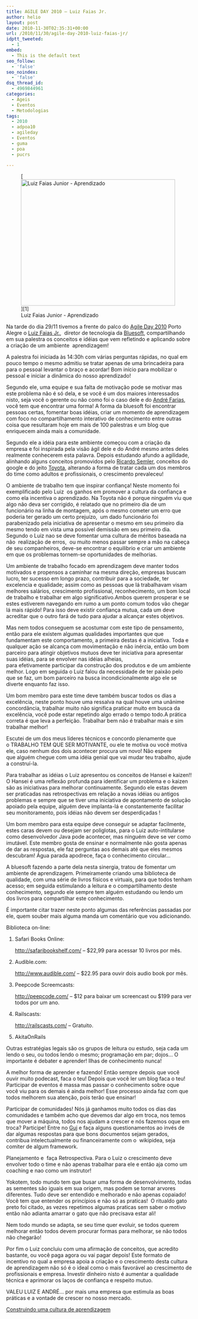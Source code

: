 ```yaml
---
title: AGILE DAY 2010 – Luiz Faias Jr.
author: helio
layout: post
date: 2010-11-30T02:35:31+00:00
url: /2010/11/30/agile-day-2010-luiz-faias-jr/
idptt_tweeted:
  - 1
embed:
  - This is the default text
seo_follow:
  - 'false'
seo_noindex:
  - 'false'
dsq_thread_id:
  - 4969844961
categories:
  - Ageis
  - Eventos
  - Metodologias
tags:
  - 2010
  - adpoa10
  - agileday
  - Eventos
  - guma
  - poa
  - pucrs

---
```

<figure id="attachment_226" style="width: 417px" class="wp-caption aligncenter">[<img class="size-full wp-image-226" src="http://www.helmed.net/blog/wp-content/uploads/2010/11/adpoa10LuizFaias.jpg" alt="Luiz Faias Junior - Aprendizado" width="417" height="342" srcset="http://www.helmed.net/blog/wp-content/uploads/2010/11/adpoa10LuizFaias.jpg 417w, http://www.helmed.net/blog/wp-content/uploads/2010/11/adpoa10LuizFaias-300x246.jpg 300w" sizes="(max-width: 417px) 100vw, 417px" />][1]<figcaption class="wp-caption-text">Luiz Faias Junior - Aprendizado</figcaption></figure> 

Na tarde do dia 29/11 tivemos a frente do palco do <a title="adpoa10" href="http://www.helmed.net/blog/2010/11/23/agile-day-2010-porto-alegre/" target="_blank">Agile Day 2010</a> Porto Alegre o <a title="@luizfaias" href="http://twitter.com/luizfaias" target="_blank">Luiz Faias Jr.</a>,  diretor de tecnologia da <a title="Bluesoft" href="http://bluesoft.wordpress.com/" target="_blank">Bluesoft</a>, compartilhando em sua palestra os conceitos e idéias que vem refletindo e aplicando sobre a criação de um ambiente  aprendizagem!

A palestra foi iniciada às 14:30h com várias perguntas rápidas, no qual em pouco tempo o mesmo admitiu se tratar apenas de uma brincadeira para para o pessoal levantar o braço e acordar! Bom início para mobilizar o pessoal e iniciar a dinâmica do nosso aprendizado!

Segundo ele, uma equipe e sua falta de motivação pode se motivar mas este problema não é só dela, e se você é um dos maiores interessados nisto, seja você o gerente ou não como foi o caso dele e do <a title="André Farias" href="http://twitter.com/andrefaria" target="_blank">André Farias</a>, você tem que encontrar uma forma! A forma da bluesoft foi encontrar pessoas certas, fomentar boas idéias, criar um momento de aprendizagem com foco no compartilhamento interativo de conhecimento entre outras coisa que resultaram hoje em mais de 100 palestras e um blog que enriquecem ainda mais a comunidade.

Segundo ele a idéia para este ambiente começou com a criação da empresa e foi inspirada pela visão ágil dele e do André mesmo antes deles realmente conhecerem esta palavra. Depois estudando afundo a agilidade, alinhando alguns conceitos promovidos pelo <a title="Ricardo Semler" href="http://en.wikipedia.org/wiki/Ricardo_Semler" target="_blank">Ricardo Semler</a>, conceitos do google e do jeito <a title="Toyota way" href="http://en.wikipedia.org/wiki/The_Toyota_Way" target="_blank">Toyota</a>, alterando a forma de tratar cada um dos membros do time como adultos e profissionais, o crescimento prevaleceu!

O ambiente de trabalho tem que inspirar confiança! Neste momento foi exemplificado pelo Luiz  os ganhos em promover a cultura da confiança e como ela incentiva o aprendizado. Na Toyota não é porque ninguém viu que algo não deva ser corrigido, é relatado que no primeiro dia de um funcionário na linha de montagem, após o mesmo cometer um erro que poderia ter gerado um certo prejuízo,  um dado funcionário foi parabenizado pela iniciativa de apresentar o mesmo em seu primeiro dia mesmo tendo em vista uma possível demissão em seu primeiro dia. Segundo o Luiz nao se deve fomentar uma cultura de méritos baseada na não  realização de erros,  ou muito menos passar sempre a mão na cabeça de seu companheiros, deve-se encontrar o equilibrio e criar um ambiente em que os problemas tornem-se oportunidades de melhorias.

Um ambiente de trabalho focado em aprendizagem deve manter todos motivados e propensos a caminhar na mesma direção, empresas buscam lucro, ter sucesso em longo prazo, contribuir para a sociedade, ter excelencia e qualidade; assim como as pessoas que lá trabalhavam visam melhores salários, crescimento profissional, reconhecimento, um bom local de trabalho e trabalhar em algo significativo.Ambos querem prosperar e se estes estiverem navegando em rumo a um ponto comum todos vão chegar lá mais rápido! Para isso deve existir confiança mutua, cada um deve acreditar que o outro fará de tudo para ajudar a alcançar estes objetivos.

Mas nem todos conseguem se acostumar com este tipo de pensamento, então para ele existem algumas qualidades importantes que que fundamentam este comportamento, a primeira destas é a iniciativa. Toda e qualquer ação se alcança com movimentação e não inércia, então um bom parceiro para atingir objetivos mutuos deve ter iniciativa para apresentar suas idéias, para se envolver nas idéias alheias, para efetivamente participar da construção dos produtos e de um ambiente melhor. Logo em seguida o Luiz falou da necessidade de ter paixão pelo que se faz, um bom parceiro na busca incondicionalmente algo ele se diverte enquanto faz isso.

Um bom membro para este time deve também buscar todos os dias a excelência, neste ponto houve uma ressalva na qual houve uma unânime concordância, trabalhar muito não significa praticar muito em busca da excelência, você pode estar repetindo algo errado o tempo todo.A prática correta é que leva a perfeição. Trabalhar bem não é trabalhar mais e sim trabalhar melhor!

Escutei de um dos meus líderes técnicos e concordo plenamente que o TRABALHO TEM QUE SER MOTIVANTE, ou ele te motiva ou você motiva ele, caso nenhum dos dois acontecer procura um novo! Não espere que alguém chegue com uma idéia genial que vai mudar teu trabalho, ajude a construí-la.

Para trabalhar as idéias o Luiz apresentou os conceitos de Hansei e kaizen!! O Hansei é uma reflexão profunda para identificar um problema e o kaizen são as iniciativas para melhorar continuamente. Segundo ele estas devem ser praticadas nas retrospectivas em relação a novas idéias ou antigos problemas e sempre que se tiver uma iniciativa de apontamento de solução apoiado pela equipe, alguém deve implanta-lá e constantemente facilitar seu monitoramento, pois idéias não devem ser desperdiçadas !

Um bom membro para esta equipe deve conseguir se adaptar facilmente, estes caras devem ou desejam ser poliglotas, para o Luiz auto-intitularse como desenvolvedor Java pode acontecer, mas ninguém deve se ver como imutável. Este membro gosta de ensinar e normalmente não gosta apenas de dar as respostas, ele faz perguntas aos demais até que eles mesmos descubram! Água parada apodrece, faça o conhecimento circular&#8230;

A bluesoft fazendo a parte dela nesta sinergia, tratou de fomentar um ambiente de aprendizagem. Primeiramente criando uma biblioteca de qualidade, com uma série de livros físicos e virtuais, para que todos tenham acesso; em seguida estimulando a leitura e o compartilhamento deste conhecimento, segundo ele sempre tem alguém estudando ou lendo um dos livros para compartilhar este conhecimento.

É importante citar trazer neste ponto algumas das referências passadas por ele, quem souber mais alguma manda um comentário que vou adicionando.

Biblioteca on-line:

  1. Safari Books Online:
  
     <a title="http://safaribookshelf.com/ " href="http://safaribookshelf.com/" target="_blank">http://safaribookshelf.com/ </a>&#8211; $22,99 para acessar 10 livros por mês.
  2. Audible.com:
  
     <a title="http://www.audible.com/" href="http://www.audible.com/" target="_blank">http://www.audible.com/</a> &#8211; $22.95 para ouvir dois audio book por mês.
  3. Peepcode Screemcasts:
  
     <a title="http://peepcode.com/" href="http://peepcode.com/" target="_blank">http://peepcode.com/</a> &#8211; $12 para baixar um screencast ou $199 para ver todos por um ano.
  4. Railscasts:
  
     <a title="http://railscasts.com/" href="http://railscasts.com/" target="_blank">http://railscasts.com/</a> &#8211; Gratuito.
  5. AkitaOnRails

Outras estratégias legais são os grupos de leitura ou estudo, seja cada um lendo o seu, ou todos lendo o mesmo; programação em par; dojos&#8230; O importante é debater e aprender! Ilhas de conhecimento nunca!

A melhor forma de aprender e fazendo! Então sempre depois que você ouvir muito podecast, faca o teu! Depois que você ler um blog faca o teu! Participar de eventos é massa mas passar o conhecimento sobre oque você viu para os demais é ainda melhor! Esse processo ainda faz com que todos melhorem sua atenção, pois terão que ensinar!

Participar de comunidades! Nós já ganhamos muito todos os dias das comunidades e também acho que devemos dar algo em troca, nos temos que mover a máquina, todos nos ajudam a crescer e nós fazemos oque em troca? Participe! Entre no <a title="GUJ" href="http://www.guj.com.br/" target="_blank">Guj</a> e faça alguns questionamentos ao invés de dar algumas respostas para que bons documentos sejam gerados, contribua intelectualmente ou financeiramente com o  wikipidea, seja comiter de algum framework.

Planejamento e  faça Retrospectiva. Para o Luiz o crescimento deve envolver todo o time e não apenas trabalhar para ele e então aja como um coaching e nao como um instrutor!

Yokotem, todo mundo tem que busar uma forma de desenvolvimento, todas as sementes são iguais em sua origem, mas podem se tornar arvores diferentes. Tudo deve ser entendido e melhorado e não apenas copaiado! Você tem que entender os princípios e não só as praticas!  O ritualdo gato preto foi citado, as vezes repetimos algumas praticas sem saber o motivo então não adianta amarrar o gato que não precisava estar ali!

Nem todo mundo se adapta, se seu time quer evoluir, se todos querem melhorar então todos devem procurar formas para melhorar, se não todos não chegarão!

Por fim o Luiz concluiu com uma afirmação de conceitos, que acredito bastante, ou você paga agora ou vai pagar depois! Este formato de incentivo no qual a empresa apoia a criação e o crescimento desta cultura de aprendizagem não só é o ideal como o mais favorável ao crescimento de profissionais e empresa. Investir dinheiro nisto é aumentar a qualidade técnica e aprimorar os laços de confiança e respeito mutuo.

VALEU LUIZ E ANDRÉ&#8230; por mais uma empresa que estimula as boas práticas e a vontade de crescer no nosso mercado.

<a title="Apresentação" href="http://www.slideshare.net/bluesoftbr/construindo-uma-cultura-de-aprendizagem-5880225" target="_blank">Construindo uma cultura de aprendizagem </a>

 [1]: http://www.helmed.net/blog/wp-content/uploads/2010/11/adpoa10LuizFaias.jpg